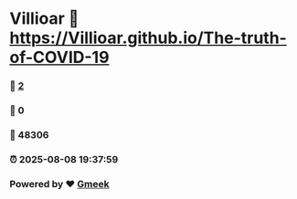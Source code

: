 # Villioar :link: https://Villioar.github.io/The-truth-of-COVID-19 
### :page_facing_up: [2](https://Villioar.github.io/The-truth-of-COVID-19/tag.html) 
### :speech_balloon: 0 
### :hibiscus: 48306 
### :alarm_clock: 2025-08-08 19:37:59 
### Powered by :heart: [Gmeek](https://github.com/Meekdai/Gmeek)
